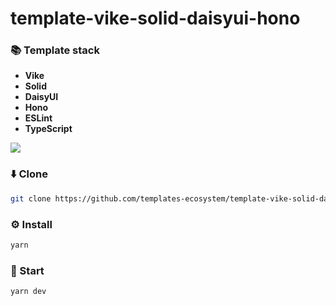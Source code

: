 # template-vike-solid-daisyui-hono

### 📚 Template stack
- **Vike**
- **Solid**
- **DaisyUI**
- **Hono**
- **ESLint**
- **TypeScript**

<a href="https://github.com/tandpfun/skill-icons">
  <img align="center" src="https://skills-icons.vercel.app/api/icons?i=vike,solid,daisyui,hono,eslint,ts" />
</a>

### ⬇️ Clone
```sh
git clone https://github.com/templates-ecosystem/template-vike-solid-daisyui-hono.git
```

### ⚙️ Install
```sh
yarn
```

### 🚀 Start
```sh
yarn dev
```
